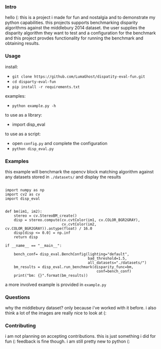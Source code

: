 
### Intro

hello (: this is a project i made for fun and nostalgia and to demonstrate my python capabilities.
this projects supports benchmarking disparity algorithms against the middlebury 2014 dataset.
the user supplies the disparity algorithm they want to test and a configuration for the
benchmark and this project provdes functionality for running the benchmark and obtaining results.

### Usage

install:
- `git clone https://github.com/LumaGhost/dispatity-eval-fun.git`
- `cd disparty-eval-fun`
- `pip install -r requirements.txt`

examples:
- `python example.py -h`

to use as a library:
- import disp_eval

to use as a script:
- open `config.py` and complete the configuration
- `python disp_eval.py`


### Examples

this example will benchmark the opencv block matching algorithm against any datasets stored in `./datasets/`
and display the results

```

import numpy as np
import cv2 as cv
import disp_eval


def bm(im1, im2):
    stereo = cv.StereoBM_create()
    disp = stereo.compute(cv.cvtColor(im1, cv.COLOR_BGR2GRAY),
                          cv.cvtColor(im2, cv.COLOR_BGR2GRAY)).astype(float) / 16.0
    disp[disp <= 0.0] = np.inf
    return disp

if __name__ == "__main__":
    
    bench_conf= disp_eval.BenchConfig(lighting="default",
                                      bad_threshold=1.5,
                                      all_datasets="./datasets/")
    bm_results = disp_eval.run_benchmark(disparity_func=bm, 
                                          conf=bench_conf)
    print("bm: {}".format(bm_results))

```

a more involved example is provided in `example.py`

### Questions

why the middlebury dataset? only because i've worked with it before. i also think a lot of the images are really nice to look at (: 

### Contributing

i am not planning on accepting contributions. this is just something i did for fun (:
feedback is fine though. i am still pretty new to python (: